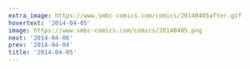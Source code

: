 ```yaml
---
extra_image: https://www.smbc-comics.com/comics/20140405after.gif
hovertext: '2014-04-05'
image: https://www.smbc-comics.com/comics/20140405.png
next: '2014-04-06'
prev: '2014-04-04'
title: '2014-04-05'
---
```

